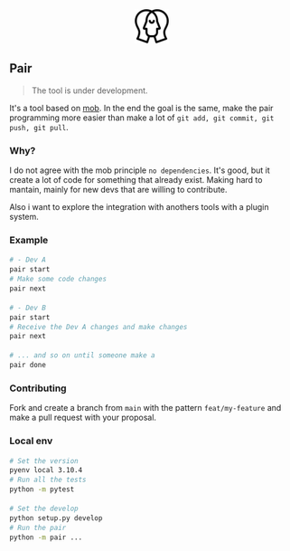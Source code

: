<div align="center">
    <img src="./logo.png" width="60px">
</div>

## Pair

> The tool is under development.

It's a tool based on [mob](https://mob.sh/). In the end the goal is the same, make the pair programming more easier than make a lot of `git add, git commit, git push, git pull`.

### Why?

I do not agree with the mob principle `no dependencies`. It's good, but it create a lot of code for something that already exist. Making hard to mantain, mainly for new devs that are willing to contribute.

Also i want to explore the integration with anothers tools with a plugin system.

### Example

```sh
# - Dev A
pair start
# Make some code changes
pair next

# - Dev B
pair start
# Receive the Dev A changes and make changes
pair next

# ... and so on until someone make a
pair done
```

### Contributing

Fork and create a branch from `main` with the pattern `feat/my-feature` and make a pull request with your proposal.

### Local env

```sh
# Set the version
pyenv local 3.10.4
# Run all the tests
python -m pytest

# Set the develop
python setup.py develop
# Run the pair
python -m pair ...
```